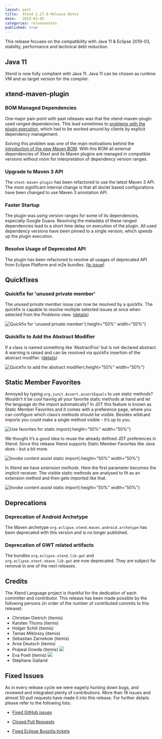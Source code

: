 ```yaml
---
layout: post
title:  Xtend 2.17.0 Release Notes
date:   2019-03-05
categories: releasenotes
published: true
---
```


This release focuses on the compatibility with Java 11 & Eclipse 2019-03, stability, performance and technical debt reduction.

## Java 11

Xtend is now fully compliant with Java 11. Java 11 can be chosen as runtime VM and as target version for the compiler.


## xtend-maven-plugin

### BOM Managed Dependencies

One major pain point with past releases was that the xtend-maven-plugin used ranged dependencies. This lead sometimes to [problems with the plugin execution](https://github.com/eclipse-xtext/xtext/issues/1231), which had to be worked around by clients by explicit dependency management.

Solving this problem was one of the main motivations behind the [introduction of the new Maven BOM](https://www.eclipse.dev/Xtext/releasenotes.html#/releasenotes/2019/03/05/version-2-17-0). With this BOM all external dependencies of Xtext and its Maven plugins are managed in compatible versions without room for interpretation of dependency version ranges.

### Upgrade to Maven 3 API

The `xtext-maven-plugin` has been refactored to use the latest Maven 3 API. The most significant internal change is that all doclet based configurations have been changed to use Maven 3 annotation API.

### Faster Startup

The plugin was using version ranges for some of its dependencies, especially Google Guava. Resolving the metadata of these ranged dependencies lead to a short time delay on execution of the plugin. All used dependency versions have been pinned to a single version, which speeds up the plugin execution.

### Resolve Usage of Deprecated API

The plugin has been refactored to resolve all usages of deprecated API from Eclipse Platform and m2e bundles. ([to issue](https://github.com/eclipse/xtext-xtend/issues/647))


## Quickfixes

### Quickfix for 'unused private member'

The _unused private member_ issue can now be resolved by a quickfix. The quickfix is capable to resolve multiple selected issues at once when selected from the _Problems_ view. ([details](https://github.com/eclipse/xtext-xtend/issues/671))

![Quickfix for 'unused private member']({{site.baseurl}}/images/releasenotes/2_17_Xtend-quickfix-remove-unused-member.gif){:height="50%" width="50%"}


### Quickfix to Add the Abstract Modifier

If a class is named something like 'AbstractFoo' but is not declared abstract. A warning is raised and can be resolved via quickfix insertion of the abstract modifier. ([details](https://github.com/eclipse/xtext-xtend/issues/719))

![Quickfix to add the abstract modifier]({{site.baseurl}}/images/releasenotes/2_17_Xtend-quickfix-add-abstract-modifier-bc-classname.gif){:height="50%" width="50%"}

## Static Member Favorites

Annoyed by typing `org.junit.Assert.assertEquals` to use static methods? Wouldn’t it be cool having all your favorite static methods at hand and let the language do the import automatically? In JDT this feature is known as Static Member Favorites and it comes with a preference page, where you can configure which class’s methods should be visible. Besides wildcard imports you could make a single method visible - it’s up to you.

![Use favorites for static import]({{site.baseurl}}/images/releasenotes/2_17_Xtend-static-favorites_1.gif){:height="50%" width="50%"}

We thought it’s a good idea to reuse the already defined JDT preferences in Xtend. Since this release Xtend supports Static Member Favorites like Java does - but a bit more.

![Invoke content assist static import]({{site.baseurl}}/images/releasenotes/2_17_Xtend-static-favorites_2.png){:height="50%" width="50%"}

In Xtend we have _extension methods_. Here the first parameter becomes the implicit receiver. The visible static methods are analysed to fit as an extension method and then gets imported like that. 

![Invoke content assist static import]({{site.baseurl}}/images/releasenotes/2_17_Xtend-static-favorites_3.png){:height="50%" width="50%"}

## Deprecations

### Deprecation of Android Archetype

The Maven archetype `org.eclipse.xtend.maven.android.archetype` has been deprecated with this version and is no longer published.

### Deprecation of GWT related artifacts

The bundles `org.eclipse.xtend.lib.gwt` and `org.eclipse.xtext.xbase.lib.gwt` are now deprecated. They are subject for removal in one of the next releases.

## Credits

The Xtend Language project is thankful for the dedication of each committer and contributor. This release has been made possible by the following persons (in order of the number of contributed commits to this release):

- Christian Dietrich (itemis)
- Karsten Thoms (itemis)
- Holger Schill (itemis)
- Tamas Miklossy (itemis)
- Sebastian Zarnekow (itemis)
- Arne Deutsch (itemis)
- Prajwal Gowda (itemis) ![](https://img.shields.io/badge/-first%20time%20contributor-green.svg)
- Eva Poell (itemis) ![](https://img.shields.io/badge/-first%20time%20contributor-green.svg)
- Stéphane Galland


## Fixed Issues

As in every release cycle we were eagerly hunting down bugs, and reviewed and integrated plenty of contributions. More than 18 issues and almost 50 pull requests have made it into this release. For further details please refer to the following lists:

* [Fixed GitHub issues](https://github.com/search?q=is%3Aissue+milestone%3ARelease_2.17+is%3Aclosed+repo%3Aeclipse%2Fxtext-xtend&type=Issues)

* [Closed Pull Requests](https://github.com/search?q=is%3Apr+milestone%3ARelease_2.17+is%3Aclosed+repo%3Aeclipse%2Fxtext-xtend&type=Issues)

* [Fixed Eclipse Bugzilla tickets](https://bugs.eclipse.org/bugs/buglist.cgi?bug_status=RESOLVED&bug_status=VERIFIED&bug_status=CLOSED&classification=Modeling&classification=Tools&columnlist=product%2Ccomponent%2Cassigned_to%2Cbug_status%2Cresolution%2Cshort_desc%2Cchangeddate%2Ckeywords&f0=OP&f1=OP&f3=CP&f4=CP&known_name=Xtext%202.17&list_id=16618269&product=TMF&product=Xtend&query_based_on=Xtext%202.17&query_format=advanced&status_whiteboard=v2.17&status_whiteboard_type=allwordssubstr)
